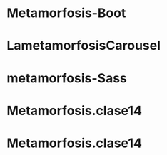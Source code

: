 # Metamorfosis-Boot
# LametamorfosisCarousel
# metamorfosis-Sass
# Metamorfosis.clase14
# Metamorfosis.clase14
